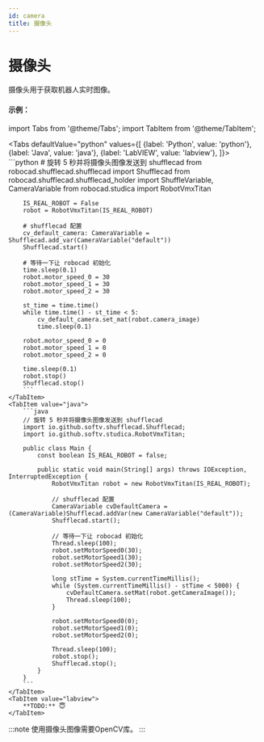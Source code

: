 ```yaml
---
id: camera
title: 摄像头
---
```


# 摄像头

摄像头用于获取机器人实时图像。

#### 示例：

import Tabs from '@theme/Tabs';
import TabItem from '@theme/TabItem';

<Tabs
    defaultValue="python"
    values={[
        {label: 'Python', value: 'python'},
        {label: 'Java', value: 'java'},
        {label: 'LabVIEW', value: 'labview'},
    ]}>
    <TabItem value="python">  
        ```python
        # 旋转 5 秒并将摄像头图像发送到 shufflecad
        from robocad.shufflecad.shufflecad import Shufflecad
        from robocad.shufflecad.shufflecad_holder import ShuffleVariable, CameraVariable
        from robocad.studica import RobotVmxTitan

        IS_REAL_ROBOT = False
        robot = RobotVmxTitan(IS_REAL_ROBOT)

        # shufflecad 配置
        cv_default_camera: CameraVariable = Shufflecad.add_var(CameraVariable("default"))
        Shufflecad.start()
        
        # 等待一下让 robocad 初始化
        time.sleep(0.1)
        robot.motor_speed_0 = 30
        robot.motor_speed_1 = 30
        robot.motor_speed_2 = 30

        st_time = time.time()
        while time.time() - st_time < 5:
            cv_default_camera.set_mat(robot.camera_image)
            time.sleep(0.1)

        robot.motor_speed_0 = 0
        robot.motor_speed_1 = 0
        robot.motor_speed_2 = 0

        time.sleep(0.1)
        robot.stop()
        Shufflecad.stop()
        ```
    </TabItem>
    <TabItem value="java">
        ```java
        // 旋转 5 秒并将摄像头图像发送到 shufflecad
        import io.github.softv.shufflecad.Shufflecad;
        import io.github.softv.studica.RobotVmxTitan;

        public class Main {
            const boolean IS_REAL_ROBOT = false;

            public static void main(String[] args) throws IOException, InterruptedException {
                RobotVmxTitan robot = new RobotVmxTitan(IS_REAL_ROBOT);

                // shufflecad 配置
                CameraVariable cvDefaultCamera = (CameraVariable)Shufflecad.addVar(new CameraVariable("default"));
                Shufflecad.start();

                // 等待一下让 robocad 初始化
                Thread.sleep(100);
                robot.setMotorSpeed0(30);
                robot.setMotorSpeed1(30);
                robot.setMotorSpeed2(30);

                long stTime = System.currentTimeMillis();
                while (System.currentTimeMillis() - stTime < 5000) {
                    cvDefaultCamera.setMat(robot.getCameraImage());
                    Thread.sleep(100);
                }

                robot.setMotorSpeed0(0);
                robot.setMotorSpeed1(0);
                robot.setMotorSpeed2(0);

                Thread.sleep(100);
                robot.stop();
                Shufflecad.stop();
            }
        }
        ```
    </TabItem>
    <TabItem value="labview">
        **TODO:** 😇
    </TabItem>
</Tabs>

:::note
使用摄像头图像需要OpenCV库。
:::
